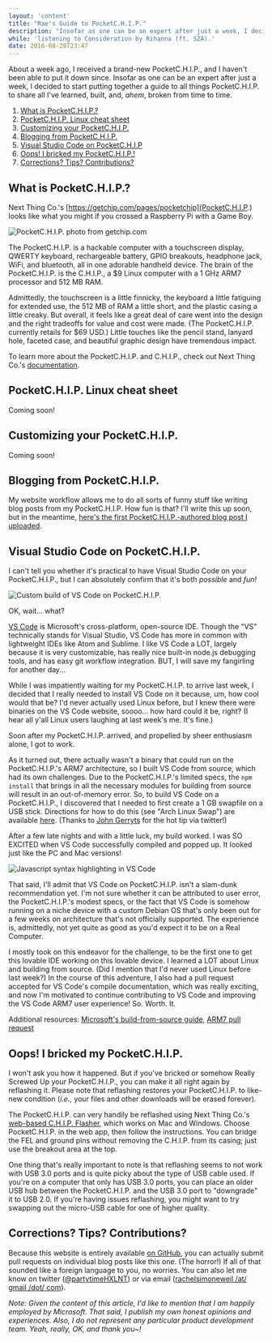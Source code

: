 ```yaml
---
layout: 'content'
title: "Rae's Guide to PocketC.H.I.P."
description: "Insofar as one can be an expert after just a week, I decided to start putting together a guide to all things PocketC.H.I.P. to share all I've learned, built, and, ahem, broken from time to time."
while: 'listening to Consideration by Rihanna (ft. SZA).'
date: 2016-08-28T23:47
---
```


About a week ago, I received a brand-new PocketC.H.I.P., and I haven't been able to put it down since. Insofar as one can be an expert after just a week, I decided to start putting together a guide to all things PocketC.H.I.P. to share all I've learned, built, and, *ahem*, broken from time to time.

1. [What is PocketC.H.I.P.?](#what-is-pocketchip)
2. [PocketC.H.I.P. Linux cheat sheet](#pocketchip-linux-cheat-sheet)
3. [Customizing your PocketC.H.I.P.](#customizing-your-pocketchip)
4. [Blogging from PocketC.H.I.P.](#blogging-from-pocketchip)
5. [Visual Studio Code on PocketC.H.I.P](#visual-studio-code-on-pocketchip)
6. [Oops! I bricked my PocketC.H.I.P.!](#oops-i-bricked-my-pocketchip)
7. [Corrections? Tips? Contributions?](#corrections-tips-contributions) 

## What is PocketC.H.I.P.?

Next Thing Co.'s [https://getchip.com/pages/pocketchip](PocketC.H.I.P.) looks like what you might if you crossed a Raspberry Pi with a Game Boy. 

![PocketC.H.I.P. photo from getchip.com](/img/pocket.jpg)

The PocketC.H.I.P. is a hackable computer with a touchscreen display, QWERTY keyboard, rechargeable battery, GPIO breakouts, headphone jack, WiFi, and bluetooth, all in one adorable handheld device. The brain of the PocketC.H.I.P. is the C.H.I.P., a $9 Linux computer with a 1 GHz ARM7 processor and 512 MB RAM. 

Admittedly, the touchscreen is a little finnicky, the keyboard a little fatiguing for extended use, the 512 MB of RAM a little short, and the plastic casing a little creaky. But overall, it feels like a great deal of care went into the design and the right tradeoffs for value and cost were made. (The PocketC.H.I.P. currently retails for $69 USD.) Little touches like the pencil stand, lanyard hole, faceted case, and beautiful graphic design have tremendous impact.

To learn more about the PocketC.H.I.P. and C.H.I.P., check out Next Thing Co.'s [documentation](http://docs.getchip.com/).

## PocketC.H.I.P. Linux cheat sheet

Coming soon!

## Customizing your PocketC.H.I.P.

Coming soon!

## Blogging from PocketC.H.I.P.

My website workflow allows me to do all sorts of funny stuff like writing blog posts from my PocketC.H.I.P. How fun is that? I'll write this up soon, but in the meantime, [here's the first PocketC.H.I.P.-authored blog post I uploaded](http://nobadmemories.com/blog/2016/08/whaaa-blogging-from-my-pocketchip).

## Visual Studio Code on PocketC.H.I.P.

I can't tell you whether it's practical to have Visual Studio Code on your PocketC.H.I.P., but I can absolutely confirm that it's both *possible* and *fun!*

![Custom build of VS Code on PocketC.H.I.P.](/img/vscode2.jpg)

OK, wait... what?

[VS Code](http://code.visualstudio.com) is Microsoft's cross-platform, open-source IDE. Though the "VS" technically stands for Visual Studio, VS Code has more in common with lightweight IDEs like Atom and Sublime. I like VS Code a LOT, largely because it is very customizable, has really nice built-in node.js debugging tools, and has easy git workflow integration. BUT, I will save my fangirling for another day...

While I was impatiently waiting for my PocketC.H.I.P. to arrive last week, I decided that I really needed to install VS Code on it because, um, how cool would that be? I'd never actually used Linux before, but I knew there were binaries on the VS Code website, soooo... how hard could it be, right? (I hear all y'all Linux users laughing at last week's me. It's fine.)

Soon after my PocketC.H.I.P. arrived, and propelled by sheer enthusiasm alone, I got to work. 

As it turned out, there actually wasn't a binary that could run on the PocketC.H.I.P.'s ARM7 architecture, so I built VS Code from source, which had its own challenges. Due to the PocketC.H.I.P.'s limited specs, the `npm install` that brings in all the necessary modules for building from source will result in an out-of-memory error. So, to build VS Code on a PocketC.H.I.P., I discovered that I needed to first create a 1 GB swapfile on a USB stick. Directions for how to do this (see "Arch Linux Swap") are available [here](http://raspberrypimaker.com/adding-swap-to-the-raspberrypi/). (Thanks to [John Gerryts](https://twitter.com/phonikg) for the hot tip via twitter!) 

After a few late nights and with a little luck, my build worked. I was SO EXCITED when VS Code successfully compiled and popped up. It looked just like the PC and Mac versions! 

![Javascript syntax highlighting in VS Code](/img/pocketjavascript.jpg)

That said, I'll admit that VS Code on PocketC.H.I.P. isn't a slam-dunk recommendation yet. I'm not sure whether it can be attributed to user error, the PocketC.H.I.P.'s modest specs, or the fact that VS Code is somehow running on a niche device with a custom Debian OS that's only been out for a few weeks on architecture that's not officially supported. The experience is, admittedly, not yet quite as good as you'd expect it to be on a Real Computer.

I mostly took on this endeavor for the challenge, to be the first one to get this lovable IDE working on this lovable device. I learned a LOT about Linux and building from source. (Did I mention that I'd never used Linux before last week?) In the course of this adventure, I also had a pull request accepted for VS Code's compile documentation, which was really exciting, and now I'm motivated to continue contributing to VS Code and improving the VS Code ARM7 user experience! So. Worth. It.

Additional resources: [Microsoft's build-from-source guide](https://github.com/Microsoft/vscode/wiki/How-to-Contribute#build-and-run-from-source), [ARM7 pull request](https://github.com/Microsoft/vscode/pull/10923)

## Oops! I bricked my PocketC.H.I.P.

I won't ask you how it happened. But if you've bricked or somehow Really Screwed Up your PocketC.H.I.P., you can make it all right again by reflashing it. Please note that reflashing restores your PocketC.H.I.P. to like-new condition (*i.e.,* your files and other downloads will be erased forever).

The PocketC.H.I.P. can very handily be reflashed using Next Thing Co.'s [web-based C.H.I.P. Flasher](http://flash.getchip.com/), which works on Mac and Windows. Choose PocketC.H.I.P. in the web app, then follow the instructions. You can bridge the FEL and ground pins without removing the C.H.I.P. from its casing; just use the breakout area at the top.

One thing that's really important to note is that reflashing seems to not work with USB 3.0 ports and is quite picky about the type of USB cable used. If you're on a computer that only has USB 3.0 ports, you can place an older USB hub between the PocketC.H.I.P. and the USB 3.0 port to "downgrade" it to USB 2.0. If you're having issues reflashing, you might want to try swapping out the micro-USB cable for one of higher quality.

## Corrections? Tips? Contributions?

Because this website is entirely available [on GitHub](https://github.com/hxlnt/nobadmemories.com/tree/master/src/render/posts), you can actually submit pull requests on individual blog posts like this one. (The horror!) If all of that sounded like a foreign language to you, no worries. You can also let me know on twitter ([@partytimeHXLNT](http://www.twitter.com/partytimehxlnt)) or via email ([rachelsimoneweil /at/ gmail /dot/ com](mailto:rachelsimoneweil@gmail.com)).

*Note: Given the content of this article, I'd like to mention that I am happily employed by Microsoft. That said, I publish my own honest opinions and experiences. Also, I do not represent any particular product development team. Yeah, really, OK, and thank you~!*
